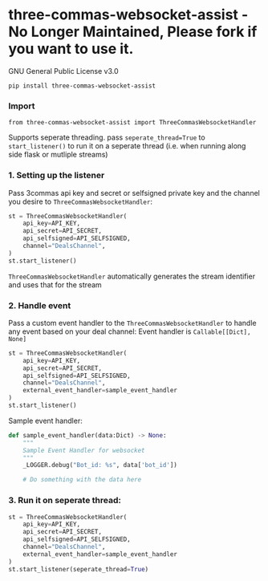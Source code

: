 # three-commas-websocket-assist - No Longer Maintained, Please fork if you want to use it.

GNU General Public License v3.0

`pip install three-commas-websocket-assist`

### Import
```
from three-commas-websocket-assist import ThreeCommasWebsocketHandler
```

Supports seperate threading. pass `seperate_thread=True` to `start_listener()` to run it on a seperate thread (i.e. when running along side flask or mutliple streams)

### 1. Setting up the listener
Pass 3commas api key and secret or selfsigned private key and the channel you desire to `ThreeCommasWebsocketHandler`:
```Python
st = ThreeCommasWebsocketHandler(
    api_key=API_KEY,
    api_secret=API_SECRET,
    api_selfsigned=API_SELFSIGNED,
    channel="DealsChannel",
)
st.start_listener()
```
`ThreeCommasWebsocketHandler` automatically generates the stream identifier and uses that for the stream


### 2. Handle event
Pass a custom event handler to  the `ThreeCommasWebsocketHandler` to handle any event based on your deal channel:
Event handler is `Callable[[Dict], None]`
```Python
st = ThreeCommasWebsocketHandler(
    api_key=API_KEY,
    api_secret=API_SECRET,
    api_selfsigned=API_SELFSIGNED,
    channel="DealsChannel",
    external_event_handler=sample_event_handler
)
st.start_listener()
```

Sample event handler:
```Python
def sample_event_handler(data:Dict) -> None:
    """
    Sample Event Handler for websocket
    """
    _LOGGER.debug("Bot_id: %s", data['bot_id'])

    # Do something with the data here
```

### 3. Run it on seperate thread:
```Python
st = ThreeCommasWebsocketHandler(
    api_key=API_KEY,
    api_secret=API_SECRET,
    api_selfsigned=API_SELFSIGNED,
    channel="DealsChannel",
    external_event_handler=sample_event_handler
)
st.start_listener(seperate_thread=True)
```
